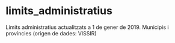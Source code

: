 # limits_administratius
Límits administratius actualitzats a 1 de gener de 2019. Municipis i províncies (origen de dades: VISSIR)
